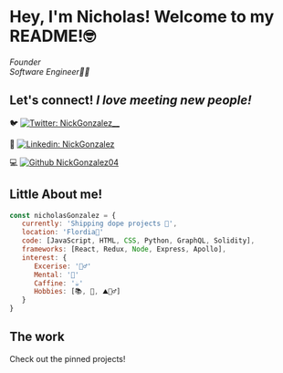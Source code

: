 
# Hey, I'm Nicholas! Welcome to my README!🤓

   <p><em>Founder</em></br>
   <em>Software Engineer👨‍💻</em></br>
   

## Let's connect! <em>I love meeting new people!</em>
🐦 [![Twitter: NickGonzalez__](https://img.shields.io/twitter/follow/NickGonzalez__?style=social)](https://twitter.com/NickGonzalez__)

👔 [![Linkedin: NickGonzalez ](https://img.shields.io/badge/-nicholasgonzalez1-blue?style=flat-square&logo=Linkedin&logoColor=white&link=https://www.linkedin.com/in/nicholasgonzalez1/)](https://www.linkedin.com/in/nicholasgonzalez1/)

💻 [![Github NickGonzalez04](https://img.shields.io/github/followers/NickGonzalez04?label=follow&style=social)](https://github.com/NickGonzalez04/)

## Little About me!
```javaScript
const nicholasGonzalez = {
   currently: 'Shipping dope projects 🚀',
   location: 'Flordia🌴'
   code: [JavaScript, HTML, CSS, Python, GraphQL, Solidity],
   frameworks: [React, Redux, Node, Express, Apollo],
   interest: {
      Excerise: '🏃‍♂️'
      Mental: '🧘'
      Caffine: '☕️'
      Hobbies: [📚, 🌊, ⛰🚶‍♂️]
   }
}
```

## The work

Check out the pinned projects!
 
